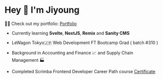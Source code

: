 <h1 align="left">Hey 👋 I'm Jiyoung</h1>

👨‍💻 Check out my portfolio: [Portfolio](https://jy-ko.github.io)

- Currently learning **Svelte**, **NextJS**, **Remix** and **Sanity CMS**
  
- LeWagon Tokyo🇯🇵 Web Development FT Bootcamp Grad ( batch #310 )
- Background in Accounting and Finance 📈 and Supply Chain Management 🏭
- Completed Scrimba Frontend Developer Career Path course [Certificate](https://scrimba.com/certificate/umkwg2cq/gfrontend)

<!-- 
![Jiyoung's GitHub stats](https://github-readme-stats.vercel.app/api?username=jy-ko&count_private=true&show_icons=true&theme=tokyonight)
 -->
